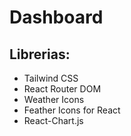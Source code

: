 # Dashboard

## Librerias:
- Tailwind CSS
- React Router DOM
- Weather Icons
- Feather Icons for React
- React-Chart.js

